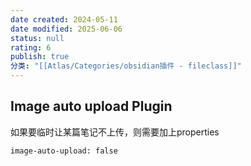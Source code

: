 ```yaml
---
date created: 2024-05-11
date modified: 2025-06-06
status: null
rating: 6
publish: true
分类: "[[Atlas/Categories/obsidian插件 - fileclass]]"
---
```


## Image auto upload Plugin

如果要临时让某篇笔记不上传，则需要加上properties
```
image-auto-upload: false
```

